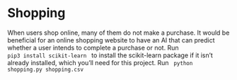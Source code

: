 # Shopping
When users shop online, many of them do not make a purchase. It would be beneficial for an online shopping website to have an AI that can predict whether a user intends to complete a purchase or not.
Run <code> pip3 install scikit-learn </code> to install the scikit-learn package if it isn’t already installed, which you’ll need for this project.
Run <code> python shopping.py shopping.csv </code>
